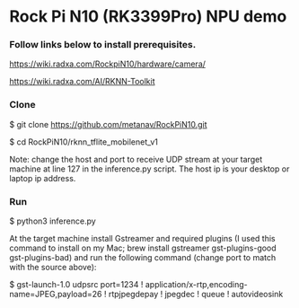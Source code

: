 # Rock Pi N10 (RK3399Pro) NPU demo


### Follow links below to install prerequisites.

https://wiki.radxa.com/RockpiN10/hardware/camera/

https://wiki.radxa.com/AI/RKNN-Toolkit

### Clone
$ git clone https://github.com/metanav/RockPiN10.git

$ cd RockPiN10/rknn_tflite_mobilenet_v1

Note: change the host and port to receive UDP stream at your target machine at line 127 in the inference.py script.
The host ip is your desktop or laptop ip address.
### Run
$ python3 inference.py

At the target machine install Gstreamer and required plugins (I used this command to install on my Mac; brew install gstreamer gst-plugins-good gst-plugins-bad) and run the following command (change port to match with the source above):

$ gst-launch-1.0 udpsrc port=1234  ! application/x-rtp,encoding-name=JPEG,payload=26  ! rtpjpegdepay ! jpegdec ! queue ! autovideosink



